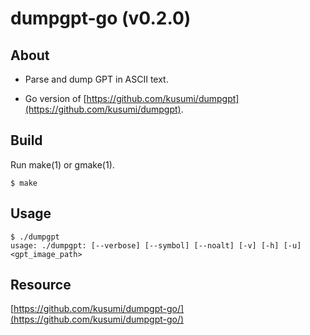 dumpgpt-go (v0.2.0)
========

## About

+ Parse and dump GPT in ASCII text.

+ Go version of [https://github.com/kusumi/dumpgpt](https://github.com/kusumi/dumpgpt).

## Build

Run make(1) or gmake(1).

    $ make

## Usage

    $ ./dumpgpt
    usage: ./dumpgpt: [--verbose] [--symbol] [--noalt] [-v] [-h] [-u] <gpt_image_path>

## Resource

[https://github.com/kusumi/dumpgpt-go/](https://github.com/kusumi/dumpgpt-go/)
